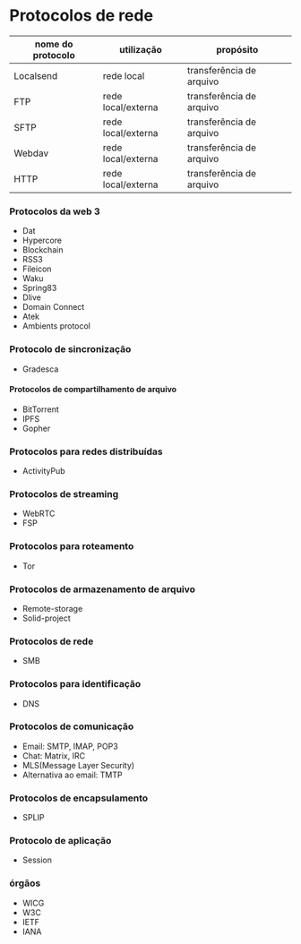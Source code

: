 # Protocolos de rede

| nome do protocolo | utilização | propósito |
|-------------------|------------|-----------|
|  Localsend                 |   rede local         |   transferência de arquivo        |
|  FTP                 |   rede local/externa         |    transferência de arquivo       |
|  SFTP                 |  rede local/externa          |    transferência de arquivo       |
|  Webdav                 |  rede local/externa          |    transferência de arquivo       |
|  HTTP                 |   rede local/externa         |    transferência de arquivo       |


### Protocolos da web 3
- Dat
- Hypercore
- Blockchain
- RSS3
- Fileicon
- Waku
- Spring83
- Dlive
- Domain Connect
- Atek
- Ambients protocol

### Protocolo de sincronização
- Gradesca

#### Protocolos de compartilhamento de arquivo
- BitTorrent
- IPFS
- Gopher

### Protocolos para redes distribuídas
- ActivityPub

### Protocolos de streaming
- WebRTC
- FSP

### Protocolos para roteamento
- Tor

### Protocolos de armazenamento de arquivo
- Remote-storage
- Solid-project

### Protocolos de rede
- SMB

### Protocolos para identificação
- DNS

### Protocolos de comunicação
- Email: SMTP, IMAP, POP3
- Chat: Matrix, IRC
- MLS(Message Layer Security)
- Alternativa ao email: TMTP

### Protocolos de encapsulamento
- SPLIP

### Protocolo de aplicação
- Session

### órgãos 
- WICG
- W3C
- IETF
- IANA
